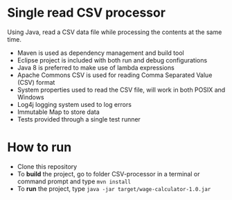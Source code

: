 # Single read CSV processor
Using Java, read a CSV data file while processing the contents at the same time.


* Maven is used as dependency management and build tool
* Eclipse project is included with both run and debug configurations
* Java 8 is preferred to make use of lambda expressions
* Apache Commons CSV is used for reading Comma Separated Value (CSV) format
* System properties used to read the CSV file, will work in both POSIX and Windows
* Log4j logging system used to log errors
* Immutable Map to store data
* Tests provided through a single test runner


# How to run

* Clone this repository
* To **build** the project, go to folder CSV-processor in a terminal or command prompt and type `mvn install`
* To **run** the project, type `java -jar target/wage-calculator-1.0.jar`
